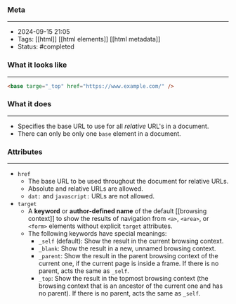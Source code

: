 ### Meta
- - -
- 2024-09-15 21:05
- Tags: [[html]] [[html elements]] [[html metadata]]
- Status: #completed 

### What it looks like
- - -
```HTML file:index.html
<base targe="_top" href="https://www.example.com/" />
```

### What it does
- - -
- Specifies the base URL to use for all *relative* URL's in a document.
- There can only be only one `base` element in a document.

### Attributes
---
- `href`
	- The base URL to be used throughout the document for relative URLs.
	- Absolute and relative URLs are allowed.
	- `dat:` and `javascript:` URLs are not allowed.
- `target`
	- A **keyword** or **author-defined name** of the default [[browsing context]] to show the results of navigation from `<a>`, `<area>`, or `<form>` elements without explicit `target`  attributes.
	- The following keywords have special meanings:
		- `_self` (default): Show the result in the current browsing context.
		- `_blank`: Show the result in a new, unnamed browsing context.
		- `_parent`: Show the result in the parent browsing context of the current one, if the current page is inside a frame. If there is no parent, acts the same as `_self`.
		- `_top`: Show the result in the topmost browsing context (the browsing context that is an ancestor of the current one and has no parent). If there is no parent, acts the same as `_self`.